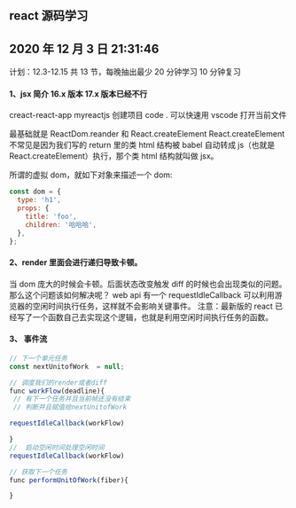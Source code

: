 <!--
 * @文件描述:
 * @公司: thundersdata
 * @作者: 于效仟
 * @Date: 2020-12-03 21:31:09
 * @LastEditors: 于效仟
 * @LastEditTime: 2020-12-08 23:40:04
-->

## react 源码学习

## 2020 年 12 月 3 日 21:31:46

计划：12.3-12.15
共 13 节，每晚抽出最少 20 分钟学习 10 分钟复习

#### 1、jsx 简介 16.x 版本 17.x 版本已经不行

creact-react-app myreactjs 创建项目 code . 可以快速用 vscode 打开当前文件

最基础就是 ReactDom.reander 和 React.createElement
React.createElement 不常见是因为我们写的 return 里的类 html 结构被 babel 自动转成 js（也就是 React.createElement）执行，那个类 html 结构就叫做 jsx。

所谓的虚拟 dom，就如下对象来描述一个 dom:

```js
const dom = {
  type: 'h1',
  props: {
    title: 'foo',
    children: '哈哈哈',
  },
};
```

#### 2、render 里面会进行递归导致卡顿。

当 dom 庞大的时候会卡顿。后面状态改变触发 diff 的时候也会出现类似的问题。
那么这个问题该如何解决呢？
web api 有一个 requestIdleCallback 可以利用游览器的空闲时间执行任务，这样就不会影响关键事件。
注意：最新版的 react 已经写了一个函数自己去实现这个逻辑，也就是利用空闲时间执行任务的函数。

#### 3、 事件流

```js
// 下一个单元任务
const nextUnitofWork  = null;

// 调度我们的render或者diff
func workFlow(deadline){
 // 有下一个任务并且当前帧还没有结束
 // 判断并且赋值给nextUnitofWork

requestIdleCallback(workFlow)

}
//  启动空闲时间处理空闲时间
requestIdleCallback(workFlow)

// 获取下一个任务
func performUnitOfWork(fiber){

}

```
